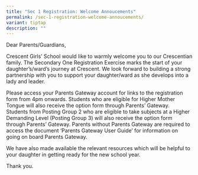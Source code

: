 ```yaml
---
title: "Sec 1 Registration: Welcome Annoucements"
permalink: /sec-1-registration-welcome-annoucements/
variant: tiptap
description: ""
---
```

<p>Dear Parents/Guardians, &nbsp;</p>
<p></p>
<p>Crescent Girls’ School would like to warmly welcome you to our Crescentian
family. The Secondary One Registration Exercise marks the start of your
daughter’s/ward’s journey at Crescent. We look forward to building a strong
partnership with you to support your daughter/ward as she develops into
a lady and leader.&nbsp;&nbsp;</p>
<p>Please access your Parents Gateway account for links to the registration
form from 4pm onwards. Students who are eligible for Higher Mother Tongue
will also receive the option form through Parents’ Gateway. Students from
Posting Group 2 who are eligible to take subjects at a Higher Demanding
Level (Posting Group 3) will also receive the option form through Parents’
Gateway. Parents without Parents Gateway are required to access the document
‘Parents Gateway User Guide’ for information on going on board Parents
Gateway.&nbsp;&nbsp;</p>
<p>We have also made available the relevant resources which will be helpful
to your daughter in getting ready for the new school year.&nbsp;</p>
<p>Thank you.&nbsp;</p>
<p></p>
<h4></h4>
<p></p>